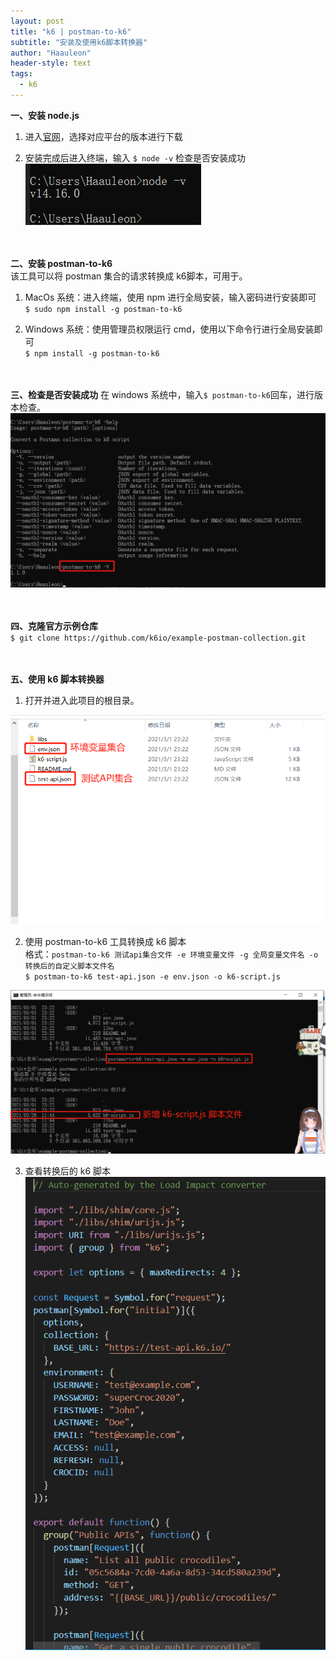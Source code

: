 ```yaml
---
layout: post
title: "k6 | postman-to-k6"
subtitle: "安装及使用k6脚本转换器"
author: "Haauleon"
header-style: text
tags:
  - k6
---
```


**一、安装 node.js**     
1. 进入[官网](https://nodejs.org/en/download/)，选择对应平台的版本进行下载          

2. 安装完成后进入终端，输入 `$ node -v` 检查是否安装成功     
![](\img\in-post\2021-03-01-k6-install\1.png)   
<br><br>

**二、安装 postman-to-k6**   
该工具可以将 postman 集合的请求转换成 k6脚本，可用于。    
1. MacOs 系统：进入终端，使用 npm 进行全局安装，输入密码进行安装即可      
`$ sudo npm install -g postman-to-k6`    

2. Windows 系统：使用管理员权限运行 cmd，使用以下命令行进行全局安装即可      
`$ npm install -g postman-to-k6`  
<br><br>

**三、检查是否安装成功**
在 windows 系统中，输入`$ postman-to-k6`回车，进行版本检查。     
![](\img\in-post\2021-03-01-k6-install\2.png)     
<br><br>

**四、克隆官方示例仓库**       
`$ git clone https://github.com/k6io/example-postman-collection.git`     
<br><br>

**五、使用 k6 脚本转换器**
1. 打开并进入此项目的根目录。        

![](\img\in-post\2021-03-01-k6-install\3.png)    

2. 使用 postman-to-k6 工具转换成 k6 脚本       
格式：`postman-to-k6 测试api集合文件 -e 环境变量文件 -g 全局变量文件名 -o 转换后的自定义脚本文件名 `      
`$ postman-to-k6 test-api.json -e env.json -o k6-script.js`     

![](\img\in-post\2021-03-01-k6-install\4.png)         

3. 查看转换后的 k6 脚本     
![](\img\in-post\2021-03-01-k6-install\5.png) 
